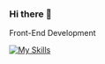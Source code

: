 ### Hi there 👋

Front-End Development

   

[![My Skills](https://skillicons.dev/icons?i=figma,vscode,html,css,bootstrap,sass,tailwind,babel,js,react,vue,angular,nodejs,mongodb,figma,git,github,discord)](https://skillicons.dev)

